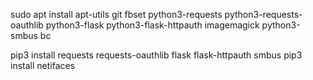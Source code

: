 sudo apt install apt-utils git fbset python3-requests python3-requests-oauthlib python3-flask python3-flask-httpauth imagemagick python3-smbus bc

pip3 install requests requests-oauthlib flask flask-httpauth smbus
pip3 install netifaces
